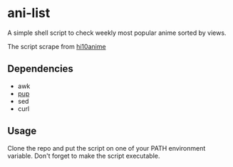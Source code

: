 # ani-list
A simple shell script to check weekly most popular anime sorted by views.

The script scrape from [hi10anime](https://hi10anime.com/)

## Dependencies
- awk
- [pup](https://github.com/ericchiang/pup)
- sed
- curl

## Usage
Clone the repo and put the script on one of your PATH environment variable. Don't forget to make the script executable.

